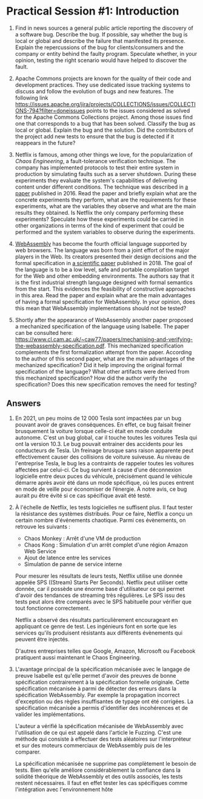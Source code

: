# Practical Session #1: Introduction

1. Find in news sources a general public article reporting the discovery of a software bug. Describe the bug. If
   possible, say whether the bug is local or global and describe the failure that manifested its presence. Explain the
   repercussions of the bug for clients/consumers and the company or entity behind the faulty program. Speculate
   whether, in your opinion, testing the right scenario would have helped to discover the fault.

2. Apache Commons projects are known for the quality of their code and development practices. They use dedicated issue
   tracking systems to discuss and follow the evolution of bugs and new features. The following
   link https://issues.apache.org/jira/projects/COLLECTIONS/issues/COLLECTIONS-794?filter=doneissues points to the
   issues considered as solved for the Apache Commons Collections project. Among those issues find one that corresponds
   to a bug that has been solved. Classify the bug as local or global. Explain the bug and the solution. Did the
   contributors of the project add new tests to ensure that the bug is detected if it reappears in the future?

3. Netflix is famous, among other things we love, for the popularization of *Chaos Engineering*, a fault-tolerance
   verification technique. The company has implemented protocols to test their entire system in production by simulating
   faults such as a server shutdown. During these experiments they evaluate the system's capabilities of delivering
   content under different conditions. The technique was described
   in [a paper](https://arxiv.org/ftp/arxiv/papers/1702/1702.05843.pdf) published in 2016. Read the paper and briefly
   explain what are the concrete experiments they perform, what are the requirements for these experiments, what are the
   variables they observe and what are the main results they obtained. Is Netflix the only company performing these
   experiments? Speculate how these experiments could be carried in other organizations in terms of the kind of
   experiment that could be performed and the system variables to observe during the experiments.

4. [WebAssembly](https://webassembly.org/) has become the fourth official language supported by web browsers. The
   language was born from a joint effort of the major players in the Web. Its creators presented their design decisions
   and the formal specification
   in [a scientific paper](https://people.mpi-sws.org/~rossberg/papers/Haas,%20Rossberg,%20Schuff,%20Titzer,%20Gohman,%20Wagner,%20Zakai,%20Bastien,%20Holman%20-%20Bringing%20the%20Web%20up%20to%20Speed%20with%20WebAssembly.pdf)
   published in 2018. The goal of the language is to be a low level, safe and portable compilation target for the Web
   and other embedding environments. The authors say that it is the first industrial strength language designed with
   formal semantics from the start. This evidences the feasibility of constructive approaches in this area. Read the
   paper and explain what are the main advantages of having a formal specification for WebAssembly. In your opinion,
   does this mean that WebAssembly implementations should not be tested?

5. Shortly after the appearance of WebAssembly another paper proposed a mechanized specification of the language using
   Isabelle. The paper can be consulted
   here: https://www.cl.cam.ac.uk/~caw77/papers/mechanising-and-verifying-the-webassembly-specification.pdf. This
   mechanized specification complements the first formalization attempt from the paper. According to the author of this
   second paper, what are the main advantages of the mechanized specification? Did it help improving the original formal
   specification of the language? What other artifacts were derived from this mechanized specification? How did the
   author verify the specification? Does this new specification removes the need for testing?

## Answers

1. En 2021, un peu moins de 12 000 Tesla sont impactées par un bug pouvant avoir de graves conséquences. En effet, ce
   bug faisait freiner brusquement la voiture lorsque celle-ci était en mode conduite autonome. C'est un bug global, car
   il touche toutes les voitures Tesla qui ont la version 10.3. Le bug pouvait entrainer des accidents pour les
   conducteurs de Tesla. Un freinage brusque sans raison apparente peut effectivement causer des collisions de voiture
   suiveuse. Au niveau de l'entreprise Tesla, le bug les a contraints de rappeler toutes les voitures affectées par
   celui-ci. Ce bug survient à cause d’une déconnexion logicielle entre deux puces du véhicule, précisément quand le
   véhicule démarre après avoir été dans un mode spécifique, où les puces entrent en mode de veille pour
   économiser de l’énergie. À notre avis, ce bug aurait pu être évité si ce cas spécifique avait été testé.


3. À l'échelle de Netflix, les tests logicielles ne suffisent plus. Il faut tester la résistance des systèmes
   distribués. Pour ce faire, Netflix a conçu un certain nombre d'événements chaotique. Parmi ces évènements, on
   retrouve
   les suivants :

    - Chaos Monkey : Arrêt d'une VM de production
    - Chaos Kong : Simulation d'un arrêt complet d'une région Amazon Web Service
    - Ajout de latence entre les services
    - Simulation de panne de service interne

   Pour mesurer les résultats de leurs tests, Netflix utilise une donnée appelée SPS ((Stream) Starts Per Seconds).
   Netflix peut utiliser cette donnée, car il possède une énorme base d'utilisateur ce qui permet d'avoir des tendances
   de streaming très régulières. Le SPS issu des tests peut alors être comparés avec le SPS habituelle pour vérifier que
   tout fonctionne correctement.

   Netflix a observé des résultats particulièrement encourageant en appliquant ce genre de test. Les ingénieurs font en
   sorte que les services qu'ils produisent résistants aux différents évènements qui peuvent être injectés.

   D'autres entreprises telles que Google, Amazon, Microsoft ou Facebook pratiquent aussi maintenant le Chaos
   Engineering.


5. L'avantage principal de la spécification mécanisée avec le langage de preuve Isabelle est qu'elle permet d'avoir des
   preuves de bonne spécification contrairement à la spécification formelle originale. Cette spécification mécanisée à
   parmi de détecter des erreurs dans la spécification WebAssembly. Par exemple la propagation incorrect d'exception ou
   des règles insuffisantes de typage ont été corrigées. La spécification mécanisée a permis d'identifier des
   incohérences et de valider les implémentations.

   L'auteur a vérifié la spécification mécanisée de WebAssembly avec l'utilisation de ce qui est appelé dans l'article
   le Fuzzing. C'est une méthode qui consiste à effectuer des tests aléatoires sur l'interpréteur et sur des moteurs
   commerciaux de WebAssembly puis de les comparer.

   La spécification mécanisée ne supprime pas complètement le besoin de tests. Bien qu'elle améliore considérablement la
   confiance dans la solidité théorique de WebAssembly et des outils associés, les tests restent nécessaires. Il faut en
   effet tester les cas spécifiques comme l'intégration avec l'environnement hôte



